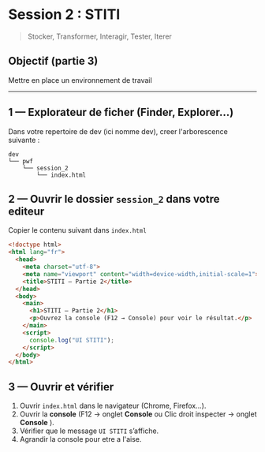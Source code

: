 # Session 2 : STITI

> Stocker, Transformer, Interagir, Tester, Iterer

## Objectif (partie 3)

Mettre en place un environnement de travail

---

## 1 — Explorateur de ficher (Finder, Explorer...)

Dans votre repertoire de dev (ici nomme dev), creer l'arborescence suivante :

```
dev
└── pwf
    └── session_2
        └── index.html
```

## 2 — Ouvrir le **dossier** `session_2` dans votre editeur

Copier le contenu suivant dans `index.html`

```html
<!doctype html>
<html lang="fr">
  <head>
    <meta charset="utf-8">
    <meta name="viewport" content="width=device-width,initial-scale=1">
    <title>STITI — Partie 2</title>
  </head>
  <body>
    <main>
      <h1>STITI — Partie 2</h1>
      <p>Ouvrez la console (F12 → Console) pour voir le résultat.</p>
    </main>
    <script>
      console.log("UI STITI");
    </script>
  </body>
</html>
```


## 3 — Ouvrir et vérifier

1. Ouvrir `index.html` dans le navigateur (Chrome, Firefox...).
2. Ouvrir la **console** (F12 → onglet **Console** ou Clic droit inspecter → onglet **Console** ).
3. Vérifier que le message `UI STITI` s’affiche.
4. Agrandir la console pour etre a l'aise.
